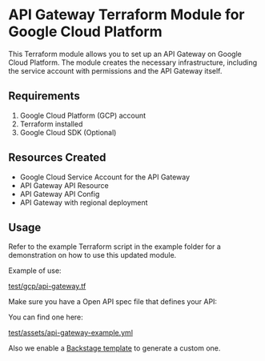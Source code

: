 # API Gateway Terraform Module for Google Cloud Platform

This Terraform module allows you to set up an API Gateway on Google Cloud Platform. The module creates the necessary infrastructure, including the service account with permissions and the API Gateway itself.

## Requirements

1. Google Cloud Platform (GCP) account
2. Terraform installed
3. Google Cloud SDK (Optional)

## Resources Created

- Google Cloud Service Account for the API Gateway
- API Gateway API Resource
- API Gateway API Config
- API Gateway with regional deployment

## Usage

Refer to the example Terraform script in the example folder for a demonstration on how to use this updated module.

Example of use:

[test/gcp/api-gateway.tf](https://chat.openai.com/test/gcp/api-gateway.tf)

Make sure you have a Open API spec file that defines your API:

You can find one here:

[test/assets/api-gateway-example.yml](test/assets/api-gateway-example.yml)

Also we enable a [Backstage template](https://backstage.nandos.dev/create) to generate a custom one.

